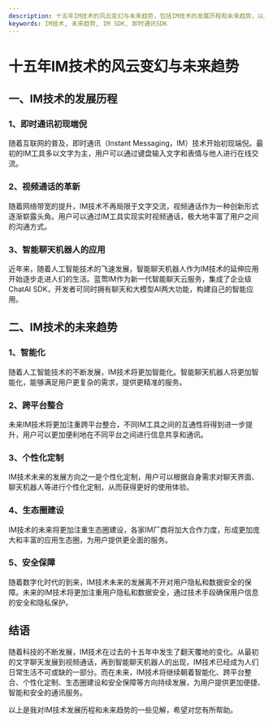 ```yaml
---
description: 十五年IM技术的风云变幻与未来趋势，包括IM技术的发展历程和未来趋势，以及智能化、跨平台整合、个性化定制、生态圈建设和安全保障等。
keywords: IM技术, 未来趋势, IM SDK, 即时通讯SDK
---
```

# 十五年IM技术的风云变幻与未来趋势

## 一、IM技术的发展历程

### 1、即时通讯初现端倪
随着互联网的普及，即时通讯（Instant Messaging，IM）技术开始初现端倪。最初的IM工具多以文字为主，用户可以通过键盘输入文字和表情与他人进行在线交流。

### 2、视频通话的革新
随着网络带宽的提升，IM技术不再局限于文字交流，视频通话作为一种创新形式逐渐崭露头角。用户可以通过IM工具实现实时视频通话，极大地丰富了用户之间的沟通方式。

### 3、智能聊天机器人的应用
近年来，随着人工智能技术的飞速发展，智能聊天机器人作为IM技术的延伸应用开始逐步走进人们的生活。蓝莺IM作为新一代智能聊天云服务，集成了企业级ChatAI SDK，开发者可同时拥有聊天和大模型AI两大功能，构建自己的智能应用。

## 二、IM技术的未来趋势

### 1、智能化
随着人工智能技术的不断发展，IM技术将更加智能化。智能聊天机器人将更加智能化，能够满足用户更复杂的需求，提供更精准的服务。

### 2、跨平台整合
未来IM技术将更加注重跨平台整合，不同IM工具之间的互通性将得到进一步提升，用户可以更加便利地在不同平台之间进行信息共享和通讯。

### 3、个性化定制
IM技术未来的发展方向之一是个性化定制，用户可以根据自身需求对聊天界面、聊天机器人等进行个性化定制，从而获得更好的使用体验。

### 4、生态圈建设
IM技术的未来将更加注重生态圈建设，各家IM厂商将加大合作力度，形成更加庞大和丰富的应用生态圈，为用户提供更全面的服务。

### 5、安全保障
随着数字化时代的到来，IM技术未来的发展离不开对用户隐私和数据安全的保障。未来的IM技术将更加注重用户隐私和数据安全，通过技术手段确保用户信息的安全和隐私保护。

## 结语
随着科技的不断发展，IM技术在过去的十五年中发生了翻天覆地的变化。从最初的文字聊天发展到视频通话，再到智能聊天机器人的出现，IM技术已经成为人们日常生活不可或缺的一部分。而在未来，IM技术将继续朝着智能化、跨平台整合、个性化定制、生态圈建设和安全保障等方向持续发展，为用户提供更加便捷、智能和安全的通讯服务。

以上是我对IM技术发展历程和未来趋势的一些见解，希望对您有所帮助。